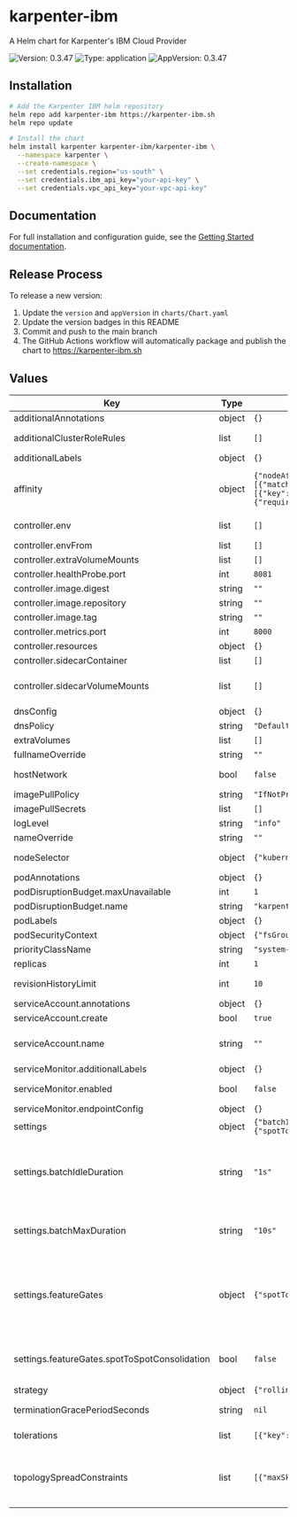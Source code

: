 # karpenter-ibm

A Helm chart for Karpenter's IBM Cloud Provider


![Version: 0.3.47](https://img.shields.io/badge/Version-0.3.47-informational?style=flat-square) ![Type: application](https://img.shields.io/badge/Type-application-informational?style=flat-square) ![AppVersion: 0.3.47](https://img.shields.io/badge/AppVersion-0.3.47-informational?style=flat-square)

## Installation

```bash
# Add the Karpenter IBM helm repository
helm repo add karpenter-ibm https://karpenter-ibm.sh
helm repo update

# Install the chart
helm install karpenter karpenter-ibm/karpenter-ibm \
  --namespace karpenter \
  --create-namespace \
  --set credentials.region="us-south" \
  --set credentials.ibm_api_key="your-api-key" \
  --set credentials.vpc_api_key="your-vpc-api-key"
```

## Documentation

For full installation and configuration guide, see the [Getting Started documentation](https://karpenter-ibm.sh/getting-started/).

## Release Process

To release a new version:

1. Update the `version` and `appVersion` in `charts/Chart.yaml`
2. Update the version badges in this README
3. Commit and push to the main branch
4. The GitHub Actions workflow will automatically package and publish the chart to https://karpenter-ibm.sh

## Values

| Key                                           | Type   | Default                                                                                                                                                                                                                                                                                        | Description                                                                                                                                                                                                                                                                               |
| --------------------------------------------- | ------ | ---------------------------------------------------------------------------------------------------------------------------------------------------------------------------------------------------------------------------------------------------------------------------------------------- | ----------------------------------------------------------------------------------------------------------------------------------------------------------------------------------------------------------------------------------------------------------------------------------------- |
| additionalAnnotations                         | object | `{}`                                                                                                                                                                                                                                                                                           | Additional annotations to add into metadata.                                                                                                                                                                                                                                              |
| additionalClusterRoleRules                    | list   | `[]`                                                                                                                                                                                                                                                                                           | Specifies additional rules for the core ClusterRole.                                                                                                                                                                                                                                      |
| additionalLabels                              | object | `{}`                                                                                                                                                                                                                                                                                           | Additional labels to add into metadata.                                                                                                                                                                                                                                                   |
| affinity                                      | object | `{"nodeAffinity":{"requiredDuringSchedulingIgnoredDuringExecution":{"nodeSelectorTerms":[{"matchExpressions":[{"key":"karpenter.sh/nodepool","operator":"DoesNotExist"}]}]}},"podAntiAffinity":{"requiredDuringSchedulingIgnoredDuringExecution":[{"topologyKey":"kubernetes.io/hostname"}]}}` | Affinity rules for scheduling the pod. If an explicit label selector is not provided for pod affinity or pod anti-affinity one will be created from the pod selector labels.                                                                                                              |
| controller.env                                | list   | `[]`                                                                                                                                                                                                                                                                                           | Additional environment variables for the controller pod.                                                                                                                                                                                                                                  |
| controller.envFrom                            | list   | `[]`                                                                                                                                                                                                                                                                                           |                                                                                                                                                                                                                                                                                           |
| controller.extraVolumeMounts                  | list   | `[]`                                                                                                                                                                                                                                                                                           | Additional volumeMounts for the controller pod.                                                                                                                                                                                                                                           |
| controller.healthProbe.port                   | int    | `8081`                                                                                                                                                                                                                                                                                         | The container port to use for http health probe.                                                                                                                                                                                                                                          |
| controller.image.digest                       | string | `""`                                                                                                                                                                                                                                                                                           | SHA256 digest of the controller image.                                                                                                                                                                                                                                                    |
| controller.image.repository                   | string | `""`                                                                                                                                                                                                                                                                                           | Repository path to the controller image.                                                                                                                                                                                                                                                  |
| controller.image.tag                          | string | `""`                                                                                                                                                                                                                                                                                           | Tag of the controller image.                                                                                                                                                                                                                                                              |
| controller.metrics.port                       | int    | `8000`                                                                                                                                                                                                                                                                                         | The container port to use for metrics.                                                                                                                                                                                                                                                    |
| controller.resources                          | object | `{}`                                                                                                                                                                                                                                                                                           | Resources for the controller pod.                                                                                                                                                                                                                                                         |
| controller.sidecarContainer                   | list   | `[]`                                                                                                                                                                                                                                                                                           | Additional sidecarContainer config                                                                                                                                                                                                                                                        |
| controller.sidecarVolumeMounts                | list   | `[]`                                                                                                                                                                                                                                                                                           | Additional volumeMounts for the sidecar - this will be added to the volume mounts on top of extraVolumeMounts                                                                                                                                                                             |
| dnsConfig                                     | object | `{}`                                                                                                                                                                                                                                                                                           | Configure DNS Config for the pod                                                                                                                                                                                                                                                          |
| dnsPolicy                                     | string | `"Default"`                                                                                                                                                                                                                                                                                    | Configure the DNS Policy for the pod                                                                                                                                                                                                                                                      |
| extraVolumes                                  | list   | `[]`                                                                                                                                                                                                                                                                                           | Additional volumes for the pod.                                                                                                                                                                                                                                                           |
| fullnameOverride                              | string | `""`                                                                                                                                                                                                                                                                                           | Overrides the chart's computed fullname.                                                                                                                                                                                                                                                  |
| hostNetwork                                   | bool   | `false`                                                                                                                                                                                                                                                                                        | Bind the pod to the host network. This is required when using a custom CNI.                                                                                                                                                                                                               |
| imagePullPolicy                               | string | `"IfNotPresent"`                                                                                                                                                                                                                                                                               | Image pull policy for Docker images.                                                                                                                                                                                                                                                      |
| imagePullSecrets                              | list   | `[]`                                                                                                                                                                                                                                                                                           | Image pull secrets for Docker images.                                                                                                                                                                                                                                                     |
| logLevel                                      | string | `"info"`                                                                                                                                                                                                                                                                                       | Global log level, defaults to 'info'                                                                                                                                                                                                                                                      |
| nameOverride                                  | string | `""`                                                                                                                                                                                                                                                                                           | Overrides the chart's name.                                                                                                                                                                                                                                                               |
| nodeSelector                                  | object | `{"kubernetes.io/os":"linux"}`                                                                                                                                                                                                                                                                 | Node selectors to schedule the pod to nodes with labels.                                                                                                                                                                                                                                  |
| podAnnotations                                | object | `{}`                                                                                                                                                                                                                                                                                           | Additional annotations for the pod.                                                                                                                                                                                                                                                       |
| podDisruptionBudget.maxUnavailable            | int    | `1`                                                                                                                                                                                                                                                                                            |                                                                                                                                                                                                                                                                                           |
| podDisruptionBudget.name                      | string | `"karpenter"`                                                                                                                                                                                                                                                                                  |                                                                                                                                                                                                                                                                                           |
| podLabels                                     | object | `{}`                                                                                                                                                                                                                                                                                           | Additional labels for the pod.                                                                                                                                                                                                                                                            |
| podSecurityContext                            | object | `{"fsGroup":65536}`                                                                                                                                                                                                                                                                            | SecurityContext for the pod.                                                                                                                                                                                                                                                              |
| priorityClassName                             | string | `"system-cluster-critical"`                                                                                                                                                                                                                                                                    | PriorityClass name for the pod.                                                                                                                                                                                                                                                           |
| replicas                                      | int    | `1`                                                                                                                                                                                                                                                                                            | Number of replicas.                                                                                                                                                                                                                                                                       |
| revisionHistoryLimit                          | int    | `10`                                                                                                                                                                                                                                                                                           | The number of old ReplicaSets to retain to allow rollback.                                                                                                                                                                                                                                |
| serviceAccount.annotations                    | object | `{}`                                                                                                                                                                                                                                                                                           | Additional annotations for the ServiceAccount.                                                                                                                                                                                                                                            |
| serviceAccount.create                         | bool   | `true`                                                                                                                                                                                                                                                                                         | Specifies if a ServiceAccount should be created.                                                                                                                                                                                                                                          |
| serviceAccount.name                           | string | `""`                                                                                                                                                                                                                                                                                           | The name of the ServiceAccount to use. If not set and create is true, a name is generated using the fullname template.                                                                                                                                                                    |
| serviceMonitor.additionalLabels               | object | `{}`                                                                                                                                                                                                                                                                                           | Additional labels for the ServiceMonitor.                                                                                                                                                                                                                                                 |
| serviceMonitor.enabled                        | bool   | `false`                                                                                                                                                                                                                                                                                        | Specifies whether a ServiceMonitor should be created.                                                                                                                                                                                                                                     |
| serviceMonitor.endpointConfig                 | object | `{}`                                                                                                                                                                                                                                                                                           | Endpoint configuration for the ServiceMonitor.                                                                                                                                                                                                                                            |
| settings                                      | object | `{"batchIdleDuration":"1s","batchMaxDuration":"10s","featureGates":{"spotToSpotConsolidation":false}}`                                                                                                                                                                                         | Global Settings to configure Karpenter                                                                                                                                                                                                                                                    |
| settings.batchIdleDuration                    | string | `"1s"`                                                                                                                                                                                                                                                                                         | The maximum amount of time with no new ending pods that if exceeded ends the current batching window. If pods arrive faster than this time, the batching window will be extended up to the maxDuration. If they arrive slower, the pods will be batched separately.                       |
| settings.batchMaxDuration                     | string | `"10s"`                                                                                                                                                                                                                                                                                        | The maximum length of a batch window. The longer this is, the more pods we can consider for provisioning at one time which usually results in fewer but larger nodes.                                                                                                                     |
| settings.featureGates                         | object | `{"spotToSpotConsolidation":false}`                                                                                                                                                                                                                                                            | Feature Gate configuration values. Feature Gates will follow the same graduation process and requirements as feature gates in Kubernetes. More information here https://kubernetes.io/docs/reference/command-line-tools-reference/feature-gates/#feature-gates-for-alpha-or-beta-features |
| settings.featureGates.spotToSpotConsolidation | bool   | `false`                                                                                                                                                                                                                                                                                        | spotToSpotConsolidation is ALPHA and is disabled by default. Setting this to true will enable spot replacement consolidation for both single and multi-node consolidation.                                                                                                                |
| strategy                                      | object | `{"rollingUpdate":{"maxUnavailable":1}}`                                                                                                                                                                                                                                                       | Strategy for updating the pod.                                                                                                                                                                                                                                                            |
| terminationGracePeriodSeconds                 | string | `nil`                                                                                                                                                                                                                                                                                          | Override the default termination grace period for the pod.                                                                                                                                                                                                                                |
| tolerations                                   | list   | `[{"key":"CriticalAddonsOnly","operator":"Exists"}]`                                                                                                                                                                                                                                           | Tolerations to allow the pod to be scheduled to nodes with taints.                                                                                                                                                                                                                        |
| topologySpreadConstraints                     | list   | `[{"maxSkew":1,"topologyKey":"topology.kubernetes.io/zone","whenUnsatisfiable":"ScheduleAnyway"}]`                                                                                                                                                                                             | Topology spread constraints to increase the controller resilience by distributing pods across the cluster zones. If an explicit label selector is not provided one will be created from the pod selector labels.                                                                          |
